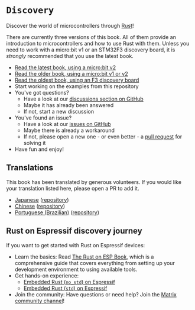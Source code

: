 # `Discovery`

Discover the world of microcontrollers through [Rust](https://www.rust-lang.org/)!

There are currently three versions of this book. All of them provide an introduction to microcontrollers and how to use Rust with them. 
Unless you need to work with a micro:bit v1 or an STM32F3 discovery board, it is *strongly* recommended that you use the latest book.

- [Read the latest book, using a micro:bit v2](https://docs.rust-embedded.org/discovery-mb2/)
- [Read the older book, using a micro:bit v1 or v2](https://docs.rust-embedded.org/discovery/microbit)
- [Read the oldest book, using an F3 discovery board](https://docs.rust-embedded.org/discovery/f3discovery)
- Start working on the examples from this repository
- You've got questions?
    - Have a look at our [discussions section on
      GitHub](https://github.com/rust-embedded/discovery/discussions)
    - Maybe it has already been answered
    - If not, start a new discussion
- You've found an issue?
    - Have a look at our [issues on
      GitHub](https://github.com/rust-embedded/discovery/issues)
    - Maybe there is already a workaround
    - If not, please open a new one - or even better - a [pull
      request](https://github.com/rust-embedded/discovery/pulls) for solving
      it
- Have fun and enjoy!

## Translations

This book has been translated by generous volunteers. If you would like your
translation listed here, please open a PR to add it.

* [Japanese](https://tomoyuki-nakabayashi.github.io/discovery/)
  ([repository](https://github.com/tomoyuki-nakabayashi/discovery))
* [Chinese](https://jzow.github.io/discovery/)
  ([repository](https://github.com/jzow/discovery))
* [Portuguese (Brazilian)](https://allyssan.github.io/discovery/)
  ([repository](https://github.com/allyssan/discovery))

## Rust on Espressif discovery journey

If you want to get started with Rust on Espressif devices:
- Learn the basics: Read [The Rust on ESP Book](https://esp-rs.github.io/book/), which is a comprehensive guide that covers everything from setting up your development environment to using available tools.
- Get hands-on experience:
  - [Embedded Rust (`no_std`) on Espressif](https://esp-rs.github.io/no_std-training/)
  - [Embedded Rust (`std`) on Espressif](https://esp-rs.github.io/std-training/)
- Join the community: Have questions or need help? Join the [Matrix community channel](https://matrix.to/#/#esp-rs:matrix.org)!
